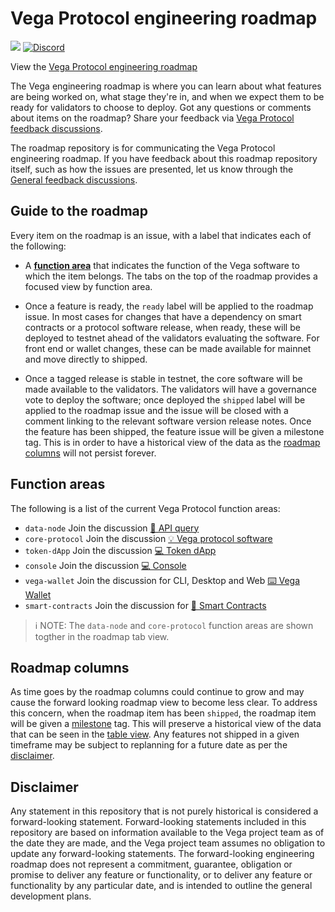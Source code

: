 # Vega Protocol engineering roadmap

[![](https://img.shields.io/badge/Project-Vega-yellow?style=flat-square)](https://vega.xyz/)
[![Discord](https://img.shields.io/discord/720571334798737489?color=yellow&label=discord&style=flat-square)](https://vega.xyz/discord)

View the [Vega Protocol engineering roadmap](https://github.com/orgs/vegaprotocol/projects/114/views/4)

The Vega engineering roadmap is where you can learn about what features are being worked on, what stage they're in, and when we expect them to be ready for validators to choose to deploy. Got any questions or comments about items on the roadmap? Share your feedback via [Vega Protocol feedback discussions](https://github.com/vegaprotocol/feedback/discussions). 

The roadmap repository is for communicating the Vega Protocol engineering roadmap. If you have feedback about this roadmap repository itself, such as how the issues are presented, let us know through the [General feedback discussions](https://github.com/vegaprotocol/feedback/discussions/new?category=General-Feedback&title=[Vega%20roadmap]%20).

## Guide to the roadmap

Every item on the roadmap is an issue, with a label that indicates each of the following:

- A [**function area**](#function-areas) that indicates the function of the Vega software to which the item belongs. The tabs on the top of the roadmap provides a focused view by function area.

- Once a feature is ready, the `ready` label will be applied to the roadmap issue. In most cases for changes that have a dependency on smart contracts or a protocol software release, when ready, these will be deployed to testnet ahead of the validators evaluating the software. For front end or wallet changes, these can be made available for mainnet and move directly to shipped.

- Once a tagged release is stable in testnet, the core software will be made available to the validators. The validators will have a governance vote to deploy the software; once deployed the `shipped` label will be applied to the roadmap issue and the issue will be closed with a comment linking to the relevant software version release notes. Once the feature has been shipped, the feature issue will be given a milestone tag. This is in order to have a historical view of the data as the [roadmap columns](#roadmap-columns) will not persist forever.

## Function areas

The following is a list of the current Vega Protocol function areas:

- `data-node` Join the discussion [🧮 API query](https://github.com/vegaprotocol/feedback/discussions/categories/api-queries)
- `core-protocol` Join the discussion [💡 Vega protocol software](https://github.com/vegaprotocol/feedback/discussions/categories/protocol-software)
- `token-dApp` Join the discussion [💻 Token dApp](https://github.com/vegaprotocol/feedback/discussions/categories/token-dapp-and-console)
- `console` Join the discussion [💻 Console](https://github.com/vegaprotocol/feedback/discussions/categories/token-dapp-and-console)
- `vega-wallet` Join the discussion for CLI, Desktop and Web [⌨️ Vega Wallet](https://github.com/vegaprotocol/feedback/discussions/categories/vega-wallets)
- `smart-contracts` Join the discussion for [📜 Smart Contracts](https://github.com/vegaprotocol/feedback/discussions/categories/smart-contracts)

> ℹ️ NOTE: The `data-node` and `core-protocol` function areas are shown togther in the roadmap tab view.

## Roadmap columns

As time goes by the roadmap columns could continue to grow and may cause the forward looking roadmap view to become less clear. To address this concern, when the roadmap item has been `shipped`, the roadmap item will be given a [milestone](https://github.com/vegaprotocol/roadmap/milestones) tag. This will preserve a historical view of the data that can be seen in the [table view](https://github.com/orgs/vegaprotocol/projects/114/views/1). Any features not shipped in a given timeframe may be subject to replanning for a future date as per the [disclaimer](#disclaimer).

## Disclaimer

Any statement in this repository that is not purely historical is considered a forward-looking statement. Forward-looking statements included in this repository are based on information available to the Vega project team as of the date they are made, and the Vega project team assumes no obligation to update any forward-looking statements. The forward-looking engineering roadmap does not represent a commitment, guarantee, obligation or promise to deliver any feature or functionality, or to deliver any feature or functionality by any particular date, and is intended to outline the general development plans.



